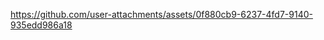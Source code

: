 <!-- demo video -->
https://github.com/user-attachments/assets/0f880cb9-6237-4fd7-9140-935edd986a18
